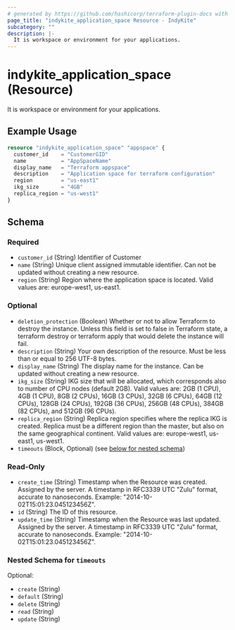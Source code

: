 ```yaml
---
# generated by https://github.com/hashicorp/terraform-plugin-docs with custom templates
page_title: "indykite_application_space Resource - IndyKite"
subcategory: ""
description: |-
  It is workspace or environment for your applications.
---
```


# indykite_application_space (Resource)

It is workspace or environment for your applications.

## Example Usage

```terraform
resource "indykite_application_space" "appspace" {
  customer_id    = "CustomerGID"
  name           = "AppSpaceName"
  display_name   = "Terraform appspace"
  description    = "Application space for terraform configuration"
  region         = "us-east1"
  ikg_size       = "4GB"
  replica_region = "us-west1"
}
```

<!-- schema generated by tfplugindocs -->
## Schema

### Required

- `customer_id` (String) Identifier of Customer
- `name` (String) Unique client assigned immutable identifier. Can not be updated without creating a new resource.
- `region` (String) Region where the application space is located.
		Valid values are: europe-west1, us-east1.

### Optional

- `deletion_protection` (Boolean) Whether or not to allow Terraform to destroy the instance. Unless this field is set to false in Terraform state, a terraform destroy or terraform apply that would delete the instance will fail.
- `description` (String) Your own description of the resource. Must be less than or equal to 256 UTF-8 bytes.
- `display_name` (String) The display name for the instance. Can be updated without creating a new resource.
- `ikg_size` (String) IKG size that will be allocated, which corresponds also to number of CPU nodes (default 2GB).
		Valid values are: 2GB (1 CPU), 4GB (1 CPU), 8GB (2 CPUs), 16GB (3 CPUs), 32GB (6 CPUs), 64GB (12 CPUs),
		128GB (24 CPUs), 192GB (36 CPUs), 256GB (48 CPUs), 384GB (82 CPUs), and 512GB (96 CPUs).
- `replica_region` (String) Replica region specifies where the replica IKG is created.
		Replica must be a different region than the master, but also on the same geographical continent.
		Valid values are: europe-west1, us-east1, us-west1.
- `timeouts` (Block, Optional) (see [below for nested schema](#nestedblock--timeouts))

### Read-Only

- `create_time` (String) Timestamp when the Resource was created. Assigned by the server. A timestamp in RFC3339 UTC "Zulu" format, accurate to nanoseconds. Example: "2014-10-02T15:01:23.045123456Z".
- `id` (String) The ID of this resource.
- `update_time` (String) Timestamp when the Resource was last updated. Assigned by the server. A timestamp in RFC3339 UTC "Zulu" format, accurate to nanoseconds. Example: "2014-10-02T15:01:23.045123456Z".

<a id="nestedblock--timeouts"></a>
### Nested Schema for `timeouts`

Optional:

- `create` (String)
- `default` (String)
- `delete` (String)
- `read` (String)
- `update` (String)



